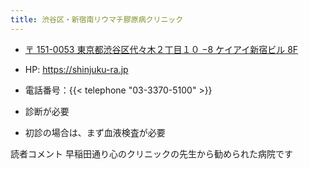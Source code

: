 ```yaml
---
title: 渋谷区・新宿南リウマチ膠原病クリニック
---
```


- [〒 151-0053 東京都渋谷区代々木２丁目１０ −8 ケイアイ新宿ビル 8F](https://goo.gl/maps/EWcgdAhYaMU1hJ866)
- HP: <https://shinjuku-ra.jp>
- 電話番号：{{< telephone "03-3370-5100" >}}

- 診断が必要
- 初診の場合は、まず血液検査が必要

読者コメント 早稲田通り心のクリニックの先生から勧められた病院です

